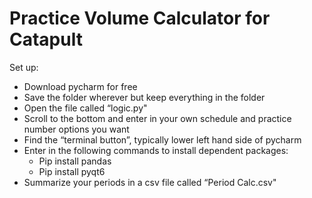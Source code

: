 # Practice Volume Calculator for Catapult
Set up:
- Download pycharm for free
- Save the folder wherever but keep everything in the folder
- Open the file called “logic.py"
- Scroll to the bottom and enter in your own schedule and practice number options you want
- Find the “terminal button”, typically lower left hand side of pycharm
- Enter in the following commands to install dependent packages:
  - Pip install pandas
  - Pip install pyqt6
- Summarize your periods in a csv file called “Period Calc.csv"
